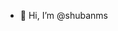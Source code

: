 - 👋 Hi, I’m @shubanms

<!---
shubanms/shubanms is a ✨ special ✨ repository because its `README.md` (this file) appears on your GitHub profile.
You can click the Preview link to take a look at your changes.
--->
